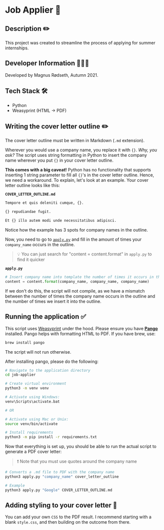 # Job Applier 📝

## Description ✏️

This project was created to streamline the process of applying for summer
internships.

## Developer Information 🙋🏼‍♂️

Developed by Magnus Rødseth, Autumn 2021.

## Tech Stack 🛠

- Python
- Weasyprint (HTML -> PDF)

## Writing the cover letter outline ✏️

The cover letter outline must be written in Markdown (`.md` extension).

Wherever you would use a company name, you replace it with `{}`. _Why, you ask?_
The script uses string formatting in Python to insert the company name wherever
you put `{}` in your cover letter outline.

**This comes with a big caveat!** Python has no functionality that supports
inserting 1 string parameter to fill all `{}`'s in the cover letter outline.
Hence, we need a workaround. To explain, let's look at an example. Your cover
letter outline looks like this:

**`COVER_LETTER_OUTLINE.md`**

```markdown
Tempore et quis deleniti cumque, {}.

{} repudiandae fugit.

Et {} illo autem modi unde necessitatibus adipisci.
```

Notice how the example has 3 spots for company names in the outline.

Now, you need to go to [`apply.py`](./apply.py) and fill in the amount of times
your `company_name` occurs in the outline.

> 💡 You can just search for "content = content.format" in `apply.py` to find it
> quicker

**`apply.py`**

```python
# Insert company name into template the number of times it occurs in the outline
content = content.format(company_name, company_name, company_name)
```

If we don't do this, the script will not compile, as we have a mismatch between
the number of times the company name occurs in the outline and the number of
times we insert it into the outline.

## Running the application ✅

This script uses [Weasyprint](https://weasyprint.org/) under the hood. Please
ensure you have **[Pango](http://www.pango.org/)** installed. Pango helps with
formatting HTML to PDF. If you have brew, use:

```sh
brew install pango
```

The script will not run otherwise.

After installing pango, please do the following:

```sh
# Navigate to the application directory
cd job-applier

# Create virtual environment
python3 -m venv venv

# Activate using Windows:
venv\Scripts\activate.bat

# OR

# Activate using Mac or Unix:
source venv/bin/activate

# Install requirements
python3 -m pip install -r requirements.txt
```

Now that everything is set up, you should be able to run the actual script to
generate a PDF cover letter:

> ❗️ Note that you must use quotes around the company name

```sh
# Converts a .md file to PDF with the company name
python3 apply.py "company_name" cover_letter_outline

# Example
python3 apply.py "Google" COVER_LETTER_OUTLINE.md
```

## Adding styling to your cover letter 🎨

You can add your own `CSS` to the PDF result. I recommend starting with a blank
`style.css`, and then building on the outcome from there.
